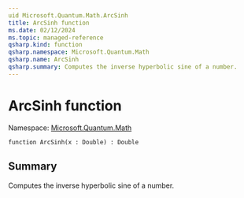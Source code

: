 ```yaml
---
uid Microsoft.Quantum.Math.ArcSinh
title: ArcSinh function
ms.date: 02/12/2024
ms.topic: managed-reference
qsharp.kind: function
qsharp.namespace: Microsoft.Quantum.Math
qsharp.name: ArcSinh
qsharp.summary: Computes the inverse hyperbolic sine of a number.
---
```


# ArcSinh function

Namespace: [Microsoft.Quantum.Math](xref:Microsoft.Quantum.Math)

```qsharp
function ArcSinh(x : Double) : Double
```

## Summary
Computes the inverse hyperbolic sine of a number.
